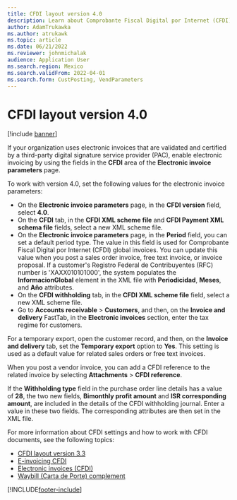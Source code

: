 ```yaml
---
title: CFDI layout version 4.0
description: Learn about Comprobante Fiscal Digital por Internet (CFDI) layout version 4.0 for Mexico, including outlines on parameters for working with version 4.0.
author: AdamTrukawka
ms.author: atrukawk
ms.topic: article
ms.date: 06/21/2022
ms.reviewer: johnmichalak
audience: Application User
ms.search.region: Mexico
ms.search.validFrom: 2022-04-01
ms.search.form: CustPosting, VendParameters
---
```


# CFDI layout version 4.0

[!include [banner](../../includes/banner.md)]

If your organization uses electronic invoices that are validated and certified by a third-party digital signature service provider (PAC), enable electronic invoicing by using the fields in the **CFDI** area of the **Electronic invoice parameters** page.

To work with version 4.0, set the following values for the electronic invoice parameters:

- On the **Electronic invoice parameters** page, in the **CFDI version** field, select **4.0**.
- On the **CFDI** tab, in the **CFDI XML scheme file** and **CFDI Payment XML schema file** fields, select a new XML scheme file.
- On the **Electronic invoice parameters** page, in the **Period** field, you can set a default period type. The value in this field is used for Comprobante Fiscal Digital por Internet (CFDI) global invoices. You can update this value when you post a sales order invoice, free text invoice, or invoice proposal. If a customer's Registro Federal de Contribuyentes (RFC) number is 'XAXX010101000', the system populates the **InformacionGlobal** element in the XML file with **Periodicidad**, **Meses**, and **Año** attributes.
- On the **CFDI withholding** tab, in the **CFDI XML scheme file** field, select a new XML scheme file.
- Go to **Accounts receivable** \> **Customers**, and then, on the **Invoice and delivery** FastTab, in the **Electronic invoices** section, enter the tax regime for customers.

For a temporary export, open the customer record, and then, on the **Invoice and delivery** tab, set the **Temporary export** option to **Yes**. This setting is used as a default value for related sales orders or free text invoices.

When you post a vendor invoice, you can add a CFDI reference to the related invoice by selecting **Attachments** \> **CFDI reference**.

If the **Withholding type** field in the purchase order line details has a value of **28**, the two new fields, **Bimonthly profit amount** and **ISR corresponding amount**, are included in the details of the CFDI withholding journal. Enter a value in these two fields. The corresponding attributes are then set in the XML file.

For more information about CFDI settings and how to work with CFDI documents, see the following topics:

- [CFDI layout version 3.3](latam-mex-cfdi-3-3.md)
- [E-invoicing CFDI](mx-00010-e-invoicing-cfdi.md)
- [Electronic invoices (CFDI)](latam-mex-CFDI-electronic-invoices.md)
- [Waybill (Carta de Porte) complement](latam-mex-carta-de-porte.md)

[!INCLUDE[footer-include](../../../includes/footer-banner.md)]
